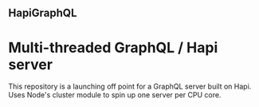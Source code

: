 ## HapiGraphQL

# Multi-threaded GraphQL / Hapi server

This repository is a launching off point for a GraphQL server built on Hapi.
Uses Node's cluster module to spin up one server per CPU core.
